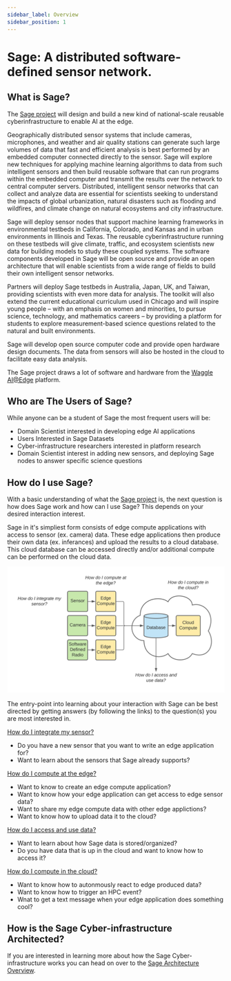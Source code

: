 ```yaml
---
sidebar_label: Overview
sidebar_position: 1
---
```


# Sage: A distributed software-defined sensor network.

## What is Sage?
The [Sage project](https://sagecontinuum.org/) will design and build a new kind of national-scale reusable cyberinfrastructure to enable AI at the edge.

Geographically distributed sensor systems that include cameras, microphones, and weather and air quality stations can generate such large volumes of data that fast and efficient analysis is best performed by an embedded computer connected directly to the sensor. Sage will explore new techniques for applying machine learning algorithms to data from such intelligent sensors and then build reusable software that can run programs within the embedded computer and transmit the results over the network to central computer servers. Distributed, intelligent sensor networks that can collect and analyze data are essential for scientists seeking to understand the impacts of global urbanization, natural disasters such as flooding and wildfires, and climate change on natural ecosystems and city infrastructure.

Sage will deploy sensor nodes that support machine learning frameworks in environmental testbeds in California, Colorado, and Kansas and in urban environments in Illinois and Texas. The reusable cyberinfrastructure running on these testbeds will give climate, traffic, and ecosystem scientists new data for building models to study these coupled systems. The software components developed in Sage will be open source and provide an open architecture that will enable scientists from a wide range of fields to build their own intelligent sensor networks.

Partners will deploy Sage testbeds in Australia, Japan, UK, and Taiwan, providing scientists with even more data for analysis. The toolkit will also extend the current educational curriculum used in Chicago and will inspire young people – with an emphasis on women and minorities, to pursue science, technology, and mathematics careers – by providing a platform for students to explore measurement-based science questions related to the natural and built environments.

Sage will develop open source computer code and provide open hardware design documents.  The data from sensors will also be hosted in the cloud to facilitate easy data analysis.

The Sage project draws a lot of software and hardware from the [Waggle AI@Edge](https://github.com/waggle-sensor/waggle) platform.

## Who are The Users of Sage?

While anyone can be a student of Sage the most frequent users will be:

- Domain Scientist interested in developing edge AI applications
- Users Interested in Sage Datasets
- Cyber-infrastructure researchers interested in platform research
- Domain Scientist interest in adding new sensors, and deploying Sage nodes to answer specific science questions

## How do I use Sage?

With a basic understanding of what the [Sage project](https://sagecontinuum.org/) is, the next question is how does Sage work and how can I use Sage? This depends on your desired interaction interest. 

Sage in it's simpliest form consists of edge compute applications with access to sensor (ex. camera) data. These edge applications then produce their own data (ex. inferances) and upload the results to a cloud database. This cloud database can be accessed directly and/or additional compute can be performed on the cloud data. 

![Sage User Interaction](./images/SAGE_Interact.png)

The entry-point into learning about your interaction with Sage can be best directed by getting answers (by following the links) to the question(s) you are most interested in.

[How do I integrate my sensor?](../tutorials/integrate-a-sensor.md)
- Do you have a new sensor that you want to write an edge application for?
- Want to learn about the sensors that Sage already supports?

[How do I compute at the edge?](../tutorials/compute-at-edge.md)
- Want to know to create an edge compute application?
- Want to know how your edge application can get access to edge sensor data?
- Want to share my edge compute data with other edge applictions?
- Want to know how to upload data it to the cloud?

[How do I access and use data?](../tutorials/accessing-data.md)
- Want to learn about how Sage data is stored/organized?
- Do you have data that is up in the cloud and want to know how to access it?

[How do I compute in the cloud?](../tutorials/cloud-compute.md)
- Want to know how to autonmously react to edge produced data?
- Want to know how to trigger an HPC event?
- Wnat to get a text message when your edge application does something cool?

## How is the Sage Cyber-infrastructure Architected?

If you are interested in learning more about how the Sage Cyber-infrastructure works you can head on over to the [Sage Architecture Overview](./arch-overview.md).
